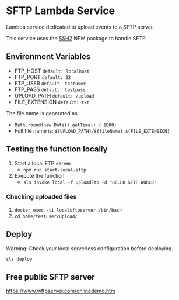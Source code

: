 # SFTP Lambda Service

Lambda service dedicated to upload events to a SFTP server.

This service uses the [SSH2](https://www.npmjs.com/package/ssh2) NPM package to handle SFTP.

## Environment Variables

- FTP_HOST `default: localhost`
- FTP_PORT `default: 22`
- FTP_USER `default: testuser`
- FTP_PASS `default: testpass`
- UPLOAD_PATH `default: /upload`
- FILE_EXTENSION `default: txt`

The file name is generated as:

- `Math.round(new Date().getTime() / 1000)`
- Full file name is: `${UPLOAD_PATH}/${fileName}.${FILE_EXTENSION}`

## Testing the function locally

1.  Start a local FTP server
    - `npm run start-local-sftp`
2.  Execute the function
    - `sls invoke local -f uploadFtp -d "HELLO SFTP WORLD"`

### Checking uploaded files

1.  `docker exec -ti localsftpserver /bin/bash`
1.  `cd home/testuser/upload/`

## Deploy

Warning: Check your local serverless configuration before deploying.

`sls deploy`

## Free public SFTP server

https://www.wftpserver.com/onlinedemo.htm
